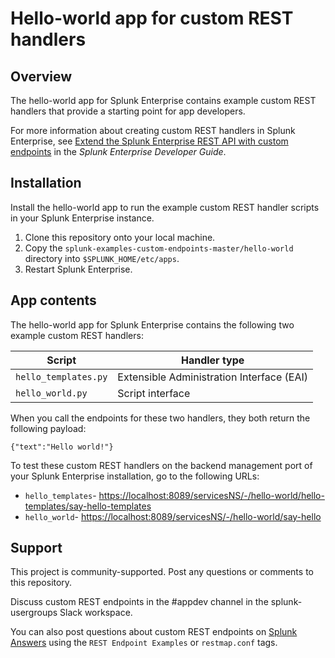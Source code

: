 # Hello-world app for custom REST handlers

## Overview

The hello-world app for Splunk Enterprise contains example custom REST handlers that provide a starting point for app developers. 

For more information about creating custom REST handlers in Splunk Enterprise, see [Extend the Splunk Enterprise REST API with custom endpoints](https://dev.splunk.com/enterprise/docs/developapps/customrestendpoints) in the _Splunk Enterprise Developer Guide_.

## Installation

Install the hello-world app to run the example custom REST handler scripts in your Splunk Enterprise instance.
1. Clone this repository onto your local machine.
2. Copy the `splunk-examples-custom-endpoints-master/hello-world` directory into `$SPLUNK_HOME/etc/apps`.
3. Restart Splunk Enterprise.

## App contents

The hello-world app for Splunk Enterprise contains the following two example custom REST handlers:

| Script             	| Handler type                         	|
|--------------------	|-------------------------------------------	|
| `hello_templates.py` 	| Extensible Administration Interface (EAI) 	|
| `hello_world.py`     	| Script interface                                    	|

When you call the endpoints for these two handlers, they both return the following payload:

```
{"text":"Hello world!"}
```

To test these custom REST handlers on the backend management port of your Splunk Enterprise installation, go to the following URLs:
* `hello_templates`- [https://localhost:8089/servicesNS/-/hello-world/hello-templates/say-hello-templates](https://localhost:8089/servicesNS/-/hello-world/hello-templates/say-hello-templates)
* `hello_world`- [https://localhost:8089/servicesNS/-/hello-world/say-hello](https://localhost:8089/servicesNS/-/hello-world/say-hello)

## Support

This project is community-supported. Post any questions or comments to this repository.

Discuss custom REST endpoints in the #appdev channel in the splunk-usergroups Slack workspace.

You can also post questions about custom REST endpoints on [Splunk Answers](https://answers.splunk.com/index.html) using the `REST Endpoint Examples` or `restmap.conf` tags.
